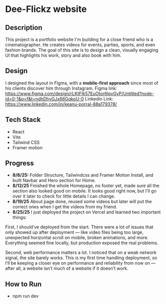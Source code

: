 # Dee-Flickz website

## Description

This project is a portfolio website I'm building for a close friend who is a cinematographer. He creates videos for events, parties, sports, and even fashion brands. The goal of this site is to design a clean, visually engaging UI that highlights his work, story and also book with him.

## Design

I designed the layout in Figma, with a **mobile-first approach** since most of his clients discover him through Instagram.
Figma link:
https://www.figma.com/design/rLKtFIk57EuOtor6lpvGyP/Untitled?node-id=0-1&p=f&t=ndhDhyGJx66GqkoU-0
Linkedin Link:
https://www.linkedin.com/in/keanu-porral-88a179378/

## Tech Stack

- React
- Vite
- Tailwind CSS
- Framer motion

## Progress

- **8/8/25:** 
Folder Structure, Tailwindcss and Framer Motion Install, and built Navbar and Hero section for Home.
- **8/12/25** 
Finished the whole Homepage, no footer yet, made sure all the section also looked good on mobile.
It looks good right now, but I'll go over it later to check for little details I can change.
- **8/19/25** 
About page done, reused some videos but later will put the correct ones when I get the videos from my 
friend.
- **8/25/25** 
I just deployed the project on Vercel and learned two important things:

First, I should’ve deployed from the start. There were a lot of issues that only showed up after deployment — like video files being too large, unexpected horizontal scroll on mobile, broken animations, and more. Everything seemed fine locally, but production exposed the real problems.

Second, web performance matters a lot. I noticed that on a weak network signal, the site barely works. This is my first time handling deployment, so I’ll be keeping a closer eye on performance and reliability from now on — after all, a website isn’t much of a website if it doesn’t work.

## How to Run
- npm run dev